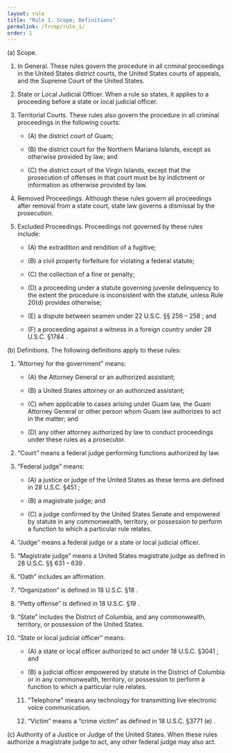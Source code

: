 ```yaml
---
layout: rule
title: "Rule 1. Scope; Definitions"
permalink: /frcmp/rule_1/
order: 1
---
```


(a) Scope.


1. In General. These rules govern the procedure in all criminal proceedings in the United States district courts, the United States courts of appeals, and the Supreme Court of the United States.


2. State or Local Judicial Officer. When a rule so states, it applies to a proceeding before a state or local judicial officer.


3. Territorial Courts. These rules also govern the procedure in all criminal proceedings in the following courts:


    - (A) the district court of Guam;


    - (B) the district court for the Northern Mariana Islands, except as otherwise provided by law; and


    - (C) the district court of the Virgin Islands, except that the prosecution of offenses in that court must be by indictment or information as otherwise provided by law.


4. Removed Proceedings. Although these rules govern all proceedings after removal from a state court, state law governs a dismissal by the prosecution.


5. Excluded Proceedings. Proceedings not governed by these rules include:


    - (A) the extradition and rendition of a fugitive;


    - (B) a civil property forfeiture for violating a federal statute;


    - (C) the collection of a fine or penalty;


    - (D) a proceeding under a statute governing juvenile delinquency to the extent the procedure is inconsistent with the statute, unless Rule 20(d) provides otherwise;


    - (E) a dispute between seamen under 22 U.S.C. §§ 256 – 258 ; and


    - (F) a proceeding against a witness in a foreign country under 28 U.S.C. §1784 .


(b) Definitions. The following definitions apply to these rules:


1. “Attorney for the government” means:


    - (A) the Attorney General or an authorized assistant;


    - (B) a United States attorney or an authorized assistant;


    - (C) when applicable to cases arising under Guam law, the Guam Attorney General or other person whom Guam law authorizes to act in the matter; and


    - (D) any other attorney authorized by law to conduct proceedings under these rules as a prosecutor.


2. “Court” means a federal judge performing functions authorized by law.


3. “Federal judge” means:


    - (A) a justice or judge of the United States as these terms are defined in 28 U.S.C. §451 ;


    - (B) a magistrate judge; and


    - (C) a judge confirmed by the United States Senate and empowered by statute in any commonwealth, territory, or possession to perform a function to which a particular rule relates.


4. “Judge” means a federal judge or a state or local judicial officer.


5. “Magistrate judge” means a United States magistrate judge as defined in 28 U.S.C. §§ 631 – 639 .


6. “Oath” includes an affirmation.


7. “Organization” is defined in 18 U.S.C. §18 .


8. “Petty offense” is defined in 18 U.S.C. §19 .


9. “State” includes the District of Columbia, and any commonwealth, territory, or possession of the United States.


10. “State or local judicial officer” means:


    - (A) a state or local officer authorized to act under 18 U.S.C. §3041 ; and


    - (B) a judicial officer empowered by statute in the District of Columbia or in any commonwealth, territory, or possession to perform a function to which a particular rule relates.


    11. "Telephone" means any technology for transmitting live electronic voice communication.


    12. “Victim” means a “crime victim” as defined in 18 U.S.C. §3771 (e) .


(c) Authority of a Justice or Judge of the United States. When these rules authorize a magistrate judge to act, any other federal judge may also act.
